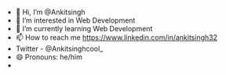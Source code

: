 - 👋 Hi, I’m @Ankitsingh
- 👀 I’m interested in Web Development 
- 🌱 I’m currently learning Web Development
- 📫 How to reach me https://www.linkedin.com/in/ankitsingh32
- Twitter - @Ankitsinghcool_
- 😄 Pronouns: he/him
- 

<!---
Ankitsinghcool32/Ankitsinghcool32 is a ✨ special ✨ repository because its `README.md` (this file) appears on your GitHub profile.
You can click the Preview link to take a look at your changes.
--->
